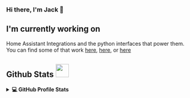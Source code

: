 ### Hi there, I'm Jack 👋

## I'm currently working on

Home Assistant Integrations and the python interfaces that power them. 
You can find some of that work [here](https://github.com/JackJPowell/hass-unfoldedcircle), [here](https://github.com/JackJPowell/hass-psn), or [here](https://github.com/JackJPowell/hass-kub)
<!--
**JackJPowell/jackjpowell** is a ✨ _special_ ✨ repository because its `README.md` (this file) appears on your GitHub profile.

Here are some ideas to get you started:

- 🔭 I’m currently working on ...
- 🌱 I’m currently learning ...
- 👯 I’m looking to collaborate on ...
- 🤔 I’m looking for help with ...
- 💬 Ask me about ...
- 📫 How to reach me: ...
- 😄 Pronouns: ...
- ⚡ Fun fact: ...
-->
## Github Stats <img src = "https://i.pinimg.com/originals/65/c4/f4/65c4f452571be1261e9c623f7da488ac.gif" width="35px" height="35px" />

<details> 
    <summary>
        <b>💻 GitHub Profile Stats</b>
    </summary>
    <br/>
    <p>
        <a href="https://github.com/anuraghazra/github-readme-stats"><img alt="JackJPowell's Github Stats" src="https://github-readme-stats.vercel.app/api?username=JackJPowell&show_icons=true&count_private=true&theme=transparent" height="192px"/></a>
        <br/>
        <img src="https://github-readme-stats.vercel.app/api/top-langs?username=JackJPowell&show_icons=true&locale=en&layout=compact&theme=transparent" alt="SuperFullStack" height="192px"/>
        <br/>
    </p>
</details>
<br/>

